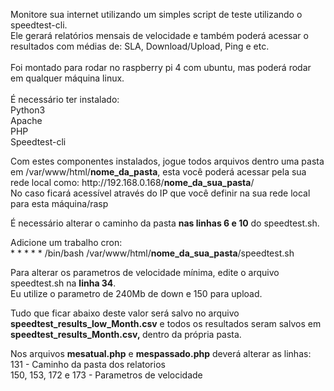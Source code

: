 <p>Monitore sua internet utilizando um simples script de teste utilizando o speedtest-cli.&nbsp;<br />Ele gerar&aacute; relat&oacute;rios mensais de velocidade e tamb&eacute;m poder&aacute; acessar o resultados com m&eacute;dias de: SLA, Download/Upload, Ping e etc.&nbsp;<br /><br />Foi montado para rodar no raspberry pi 4 com ubuntu, mas poder&aacute; rodar em qualquer m&aacute;quina linux.&nbsp;<br /><br />&Eacute; necess&aacute;rio ter instalado:<br />Python3<br />Apache<br />PHP<br />Speedtest-cli</p>
<p>Com estes componentes instalados, jogue todos arquivos dentro uma pasta em /var/www/html/<strong>nome_da_pasta</strong>, esta voc&ecirc; poder&aacute; acessar pela sua rede local como: http://192.168.0.168/<strong>nome_da_sua_pasta</strong>/<br />No caso ficar&aacute; acess&iacute;vel atrav&eacute;s do IP que voc&ecirc; definir na sua rede local para esta m&aacute;quina/rasp</p>
<p>&Eacute; necess&aacute;rio alterar o caminho da pasta <strong>nas linhas 6 e 10</strong> do speedtest.sh.</p>
<p>Adicione um trabalho cron:<br />* * * * * /bin/bash /var/www/html/<strong>nome_da_sua_pasta</strong>/speedtest.sh</p>
<p>Para alterar os parametros de velocidade m&iacute;nima, edite o arquivo speedtest.sh na <strong>linha 34</strong>.<br />Eu utilize o parametro de 240Mb de down e 150 para upload.&nbsp;</p>
<p>Tudo que ficar abaixo deste valor ser&aacute; salvo no arquivo <strong>speedtest_results_low_Month.csv</strong> e todos os resultados seram salvos em <strong>speedtest_results_Month.csv,&nbsp;</strong>dentro da pr&oacute;pria pasta.</p>
<p>Nos arquivos <strong>mesatual.php</strong> e <strong>mespassado.php</strong> dever&aacute; alterar as linhas:<br />131 - Caminho da pasta dos relatorios<br />150, 153, 172 e 173 - Parametros de velocidade</p>
<p>&nbsp;</p>
